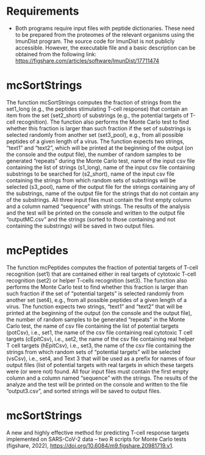 # Requirements
- Both programs require input files with peptide dictionaries. These need to be prepared from the proteomes of the relevant organisms using the ImunDist program. The source code for ImunDist is not publicly accessible. However, the executable file and a basic description can be obtained from the following link: https://figshare.com/articles/software/ImunDist/17711474

# mcSortStrings
The function mcSortStrings computes the fraction of strings from the set1_long (e.g., the peptides stimulating T-cell response) that contain an item from the set (set2_short) of substrings (e.g., the potential targets of T-cell recognition). The function also performs the Monte Carlo test to find whether this fraction is larger than such fraction if the set of substrings is selected randomly from another set (set3_pool), e.g., from all possible peptides of a given length of a virus. The function expects two strings, “text1” and “text2”, which will be printed at the beginning of the output (on the console and the output file), the number of random samples to be generated “repeats” during the Monte Carlo test, name of the input csv file containing the list of strings (s1_long), name of the input csv file containing substrings to be searched for (s2_short), name of the input csv file containing the strings from which random sets of substrings will be selected (s3_pool), name of the output file for the strings containing any of the substrings, name of the output file for the strings that do not contain any of the substrings. All three input files must contain the first empty column and a column named “sequence” with strings. The results of the analysis and the test will be printed on the console and written to the output file “outputMC.csv” and the strings (sorted to those containing and not containing the substrings) will be saved in two output files.

# mcPeptides
The function mcPeptides computes the fraction of potential targets of T-cell recognition (set1) that are contained either in real targets of cytotoxic T-cell recognition (set2) or helper T-cells recognition (set3). The function also performs the Monte Carlo test to find whether this fraction is larger than such fraction if the set of “potential targets” is selected randomly from another set (set4), e.g., from all possible peptides of a given length of a virus. The function expects two strings, “text1” and “text2” that will be printed at the beginning of the output (on the console and the output file), the number of random samples to be generated “repeats” in the Monte Carlo test, the name of csv file containing the list of potential targets (potCsv), i.e., set1, the name of the csv file containing real cytotoxic T cell targets (cEpitCsv), i.e., set2, the name of the csv file containing real helper T cell targets (hEpitCsv), i.e., set3, the name of the csv file containing the strings from which random sets of “potential targets” will be selected (vsCsv), i.e., set4, and Text 3 that will be used as a prefix for names of four output files (list of potential targets with real targets in which these targets were (or were not) found. All four input files must contain the first empty column and a column named “sequence” with the strings. The results of the analyze and the test will be printed on the console and written to the file “output3.csv”, and sorted strings will be saved to output files.

# mcSortStrings
A new and highly effective method for predicting T-cell response targets implemented on SARS-CoV-2 data – two R scripts for Monte Carlo tests (figshare, 2022), https://doi.org/10.6084/m9.figshare.20981719.v1.
